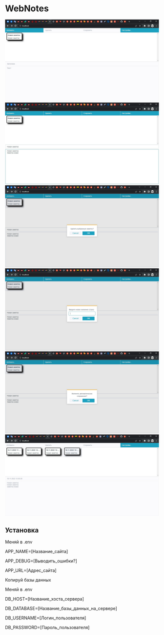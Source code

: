 # WebNotes
![screenshot1](img/1.jpg) 
![screenshot2](img/2.jpg) 
![screenshot3](img/3.jpg) 
![screenshot4](img/4.jpg) 
![screenshot5](img/5.jpg) 
![screenshot6](img/6.jpg) 

## Установка
Меняй в .env

APP_NAME=[Название_сайта]

APP_DEBUG=[Выводить_ошибки?]

APP_URL=[Адрес_сайта]


Копируй базы данных

Меняй в .env

DB_HOST=[Название_хоста_сервера]

DB_DATABASE=[Название_базы_данных_на_сервере]

DB_USERNAME=[Логин_пользователя]

DB_PASSWORD=[Пароль_пользователя]
